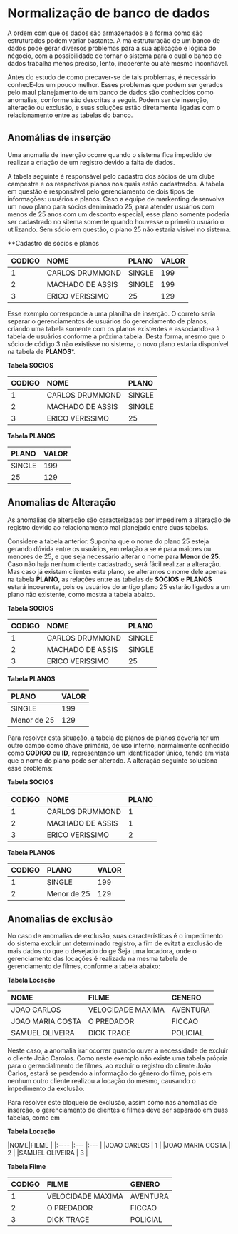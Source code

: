 # Normalização de banco de dados

A ordem com que os dados são armazenados e a forma como são estruturados podem variar bastante. A má estruturação de um banco de dados pode gerar diversos problemas para a sua aplicação e lógica do négocio, com a possibilidade de tornar o sistema para o qual o banco de dados trabalha menos preciso, lento, incoerente ou até mesmo inconfiável.

Antes do estudo de como precaver-se de tais problemas, é necessário conhecE-los um pouco melhor. Esses problemas que podem ser gerados pelo maul planejamento de um banco de dados são conhecidos como anomalias, conforme são descritas a seguir. Podem ser de inserção, alteração ou exclusão, e suas soluções estão diretamente ligadas com o relacionamento entre as tabelas do banco.

## Anomálias de inserção

Uma anomalia de inserção ocorre quando o sistema fica impedido de realizar a criação de um registro devido a falta de dados.

A tabela seguinte é responsável pelo cadastro dos sócios  de um clube campestre e os respectivos planos nos quais estão cadastrados. A tabela em questão é responsável pelo gerenciamento de dois tipos de informações: usuários e planos. Caso a equipe de markenting desenvolva um novo plano para sócios deniminado 25, para atender usuários com menos de 25 anos com um desconto especial, esse plano somente poderia ser cadastrado no sitema somente quando houvesse o primeiro usuário o utilizando. Sem sócio em questão, o plano 25 não estaria visível no sistema.

**Cadastro de sócios e planos

|CODIGO|NOME |PLANO|VALOR  |
|:---- |:--- |:--- | :---- |
|1     |CARLOS DRUMMOND | SINGLE | 199 |
|2     |MACHADO DE ASSIS| SINGLE | 199 |
|3     |ERICO VERISSIMO | 25     | 129 |

Esse exemplo corresponde a uma planilha de inserção. O correto seria separar o gerenciamentos de usuários do gerenciamento de planos, criando uma tabela somente com os planos existentes e associando-a à tabela de usuários conforme a próxima tabela. Desta forma, mesmo que o sócio de código 3 não existisse no sistema, o novo plano estaria disponível na tabela de **PLANOS***.


**Tabela SOCIOS**

|CODIGO|NOME |PLANO|
|:---- |:--- |:--- |
|1     |CARLOS DRUMMOND | SINGLE |
|2     |MACHADO DE ASSIS| SINGLE |
|3     |ERICO VERISSIMO | 25     |

**Tabela PLANOS**

|PLANO|VALOR  |
|:--- | :---- |
| SINGLE | 199 |
| 25     | 129 |

## Anomalias de Alteração


As anomalias de alteração são caracterizadas por impedirem a alteração de registro devido ao relacionamento mal planejado entre duas tabelas.

Considere a tabela anterior. Suponha que o nome do plano 25 esteja gerando dúvida entre os usuários, em relação a se é  para maiores ou menores de 25, e que seja necessário alterar o nome para **Menor de 25**. Caso não haja nenhum cliente cadastrado, será fácil realizar a alteração. Mas caso já existam clientes este plano, se alteramos o nome dele apenas na tabela **PLANO**, as relações entre as tabelas de **SOCIOS** e **PLANOS** estará incoerente, pois os usuários do antigo plano 25 estarão ligados a um plano não existente, como mostra a tabela abaixo.

**Tabela SOCIOS**

|CODIGO|NOME |PLANO|
|:---- |:--- |:--- |
|1     |CARLOS DRUMMOND | SINGLE |
|2     |MACHADO DE ASSIS| SINGLE |
|3     |ERICO VERISSIMO | 25     |

**Tabela PLANOS**

|PLANO|VALOR  |
|:--- | :---- |
| SINGLE | 199 |
| Menor de 25     | 129 |

Para resolver esta situação, a tabela de planos de planos deveria ter um outro campo como chave primária, de uso interno, normalmente conhecido como **CODIGO** ou **ID**, representando um identificador único, tendo em vista que o nome do plano pode ser alterado. A alteração seguinte soluciona esse problema:

**Tabela SOCIOS**

|CODIGO|NOME |PLANO|
|:---- |:--- |:--- |
|1     |CARLOS DRUMMOND | 1 |
|2     |MACHADO DE ASSIS| 1 |
|3     |ERICO VERISSIMO | 2 |


**Tabela PLANOS**

|CODIGO|PLANO|VALOR  |
|:---- |:--- | :---- |
|1 | SINGLE | 199 |
|2 | Menor de 25     | 129 |


## Anomalias de exclusão

No caso de anomalias de exclusão, suas características é o impedimento do sistema excluir um determinado registro, a fim de evitat a exclusão de mais dados do que o desejado
 do ge
Seja uma locadora, onde o gerenciamento das locações é realizada na mesma tabela de gerenciamento de filmes, conforme a tabela abaixo:


**Tabela Locação**

|NOME|FILME |GENERO|
|:---- |:--- |:--- |
|JOAO CARLOS          | VELOCIDADE MAXIMA | AVENTURA |
|JOAO MARIA COSTA     | O PREDADOR        | FICCAO   |
|SAMUEL OLIVEIRA      | DICK TRACE        | POLICIAL |

Neste caso, a anomalia irar ocorrer quando ouver a necessidade de excluir o cliente João Carolos. Como neste exemplo não existe uma tabela própria para o gerencialmento de filmes, ao excluir o registro do cliente João Carlos, estará se perdendo a informação do gênero do filme, pois em nenhum outro cliente realizou a locação do mesmo, causando o impedimento da exclusão.

Para resolver este bloqueio de exclusão, assim como nas anomalias de inserção,  o gerenciamento  de clientes e filmes deve ser separado em duas tabelas, como em 


**Tabela Locação**

|NOME|FILME |
|:---- |:--- |:--- |
|JOAO CARLOS          | 1 | 
|JOAO MARIA COSTA     | 2 | 
|SAMUEL OLIVEIRA      | 3 | 

**Tabela Filme**

|CODIGO|FILME |GENERO|
|:---- |:--- |:--- |
|1     | VELOCIDADE MAXIMA | AVENTURA |
|2     | O PREDADOR        | FICCAO   |
|3     | DICK TRACE        | POLICIAL |

